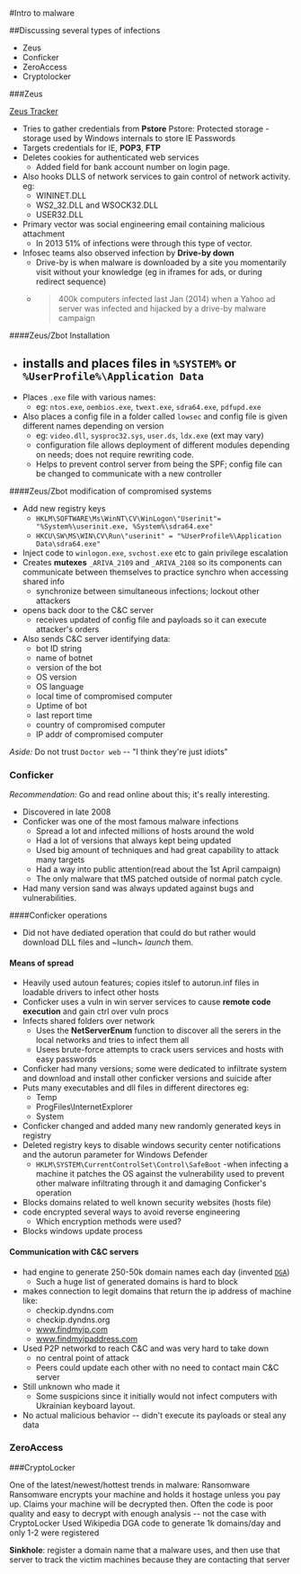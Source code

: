 ---
---

#Intro to malware

##Discussing several types of infections

- Zeus
- Conficker
- ZeroAccess
- Cryptolocker




###Zeus

[Zeus Tracker](https://zeustracker.abuse.ch)
- Tries to gather credentials from **Pstore**
  Pstore: Protected storage - storage used by Windows internals to store IE Passwords
- Targets credentials for IE, **POP3**, **FTP**
- Deletes cookies for authenticated web services
  - Added field for bank account number on login page.
- Also hooks DLLS of network services to gain control of network activity. eg:
  - WININET.DLL
  - WS2_32.DLL and WSOCK32.DLL
  - USER32.DLL
- Primary vector was social engineering email containing malicious attachment
  - In 2013 51% of infections were through this type of vector.
- Infosec teams also observed infection by **Drive-by down**
  - Drive-by is when malware is downloaded by a site you momentarily visit without your knowledge (eg in iframes for ads, or during redirect sequence)
  - >400k computers infected last Jan (2014) when a Yahoo ad server was infected and hijacked by a drive-by malware campaign

####Zeus/Zbot Installation
- installs and places files in `%SYSTEM%` or `%UserProfile%\Application Data`
  - 
- Places `.exe` file with various names:
  - eg: `ntos.exe`, `oembios.exe`, `twext.exe`, `sdra64.exe`, `pdfupd.exe`
- Also places a config file in a folder called `lowsec` and config file is given different names depending on version
  - eg: `video.dll`, `sysproc32.sys`, `user.ds`, `ldx.exe` (ext may vary)
  - configuration file allows deployment of different modules depending on needs; does not require rewriting code.
  - Helps to prevent control server from being the SPF; config file can be changed to communicate with a new controller

####Zeus/Zbot modification of compromised systems
- Add new registry keys
  - `HKLM\SOFTWARE\Ms\WinNT\CV\WinLogon\"Userinit"= "%System%\userinit.exe, %System%\sdra64.exe"`
  - `HKCU\SW\MS\WIN\CV\Run\"userinit" = "%UserProfile%\Application Data\sdra64.exe"`
- Inject code to `winlogon.exe`, `svchost.exe` etc to gain privilege escalation
- Creates **mutexes** `_ARIVA_2109` and `_ARIVA_2108` so its components can communicate between themselves to practice synchro when accessing shared info
  - synchronize between simultaneous infections; lockout other attackers
- opens back door to the C&C server
  - receives updated of config file and payloads so it can execute attacker's orders
- Also sends C&C server identifying data:
  - bot ID string
  - name of botnet
  - version of the bot
  - OS version
  - OS language
  - local time of compromised computer
  - Uptime of bot
  - last report time
  - country of compromised computer
  - IP addr of compromised computer

*Aside:* Do not trust `Doctor web` -- "I think they're just idiots"

### Conficker

*Recommendation:* Go and read online about this; it's really interesting.

- Discovered in late 2008
- Conficker was one of the most famous malware infections
  - Spread a lot and infected millions of hosts around the wold
  - Had a lot of versions that always kept being updated
  - Used big amount of techniques and had great capability to attack many targets
  - Had a way into public attention(read about the 1st April campaign)
  - The only malware that tMS patched outside of normal patch cycle.
- Had many version sand was always updated against bugs and vulnerabilities.

####Conficker operations
- Did not have dediated operation that could do but rather would download DLL files and ~lunch~ *launch* them.
  
#### Means of spread
- Heavily used autoun features; copies itslef to autorun.inf files in loadable drivers to infect other hosts
- Conficker uses a vuln in win server services to cause **remote code execution** and gain ctrl over vuln procs
- Infects shared folders over network
  - Uses the **NetServerEnum** function to discover all the serers in the local networks and tries to infect them all
  - Usees brute-force attempts to crack users services and hosts with easy passwords
- Conficker had many versions; some were dedicated to infiltrate system and download and install other conficker versions and suicide after
- Puts many executables and dll files in different directores eg:
  - Temp
  - ProgFiles\InternetExplorer
  - System
- Conficker changed and added many new randomly generated keys in registry
- Deleted registry keys to disable windows security center notifications and the autorun parameter for Windows Defender
  - `HKLM\SYSTEM\CurrentControlSet\Control\SafeBoot`
-when infecting a machine it patches the OS against the vulnerability used to prevent other malware infiltrating through it and damaging Conficker's operation
- Blocks domains related to well known security websites (hosts file)
- code encrypted several ways to avoid reverse engineering
  - Which encryption methods were used?
- Blocks windows update process

#### Communication with C&C servers
- had engine to generate 250-50k domain names each day (invented [`DGA`](http://en.wikipedia.org/wiki/Domain_generation_algorithm))
  - Such a huge list of generated domains is hard to block
- makes connection to legit domains that return the ip address of machine like:
  - checkip.dyndns.com
  - checkip.dyndns.org
  - www.findmyip.com
  - www.findmyipaddress.com
- Used P2P networkd to reach C&C and was very hard to take down
  - no central point of attack
  - Peers could update each other with no need to contact main C&C server
- Still unknown who made it
  - Some suspicions since it initially would not infect computers with Ukrainian keyboard layout.
- No actual malicious behavior -- didn't execute its payloads or steal any data

### ZeroAccess




###CryptoLocker

One of the latest/newest/hottest trends in malware: Ransomware
  Ransomware encrypts your machine and holds it hostage unless you pay up. Claims your machine will be decrypted then.
  Often the code is poor quality and easy to decrypt with enough analysis -- not the case with CryptoLocker
Used Wikipedia DGA code to generate 1k domains/day and only 1-2 were registered

**Sinkhole**: register a domain name that a malware uses, and then use that server to track the victim machines because they are contacting that server